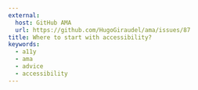 ```yaml
---
external:
  host: GitHub AMA
  url: https://github.com/HugoGiraudel/ama/issues/87
title: Where to start with accessibility?
keywords:
  - a11y
  - ama
  - advice
  - accessibility
---
```

